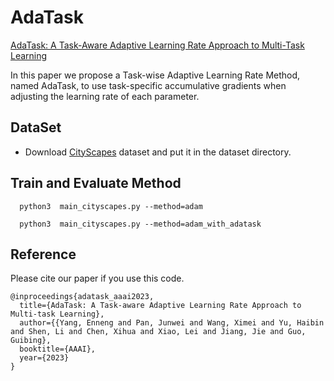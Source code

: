 # AdaTask
[AdaTask: A Task-Aware Adaptive Learning Rate Approach to Multi-Task Learning](https://arxiv.org/abs/2211.15055)

In this paper we propose a Task-wise Adaptive Learning Rate Method, named AdaTask, to use task-specific accumulative gradients when adjusting the learning rate of each parameter. 

## DataSet
- Download [CityScapes](https://www.dropbox.com/sh/gaw6vh6qusoyms6/AADwWi0Tp3E3M4B2xzeGlsEna?dl=0) dataset and put it in the dataset directory.


##  Train and Evaluate Method

  ```
    python3  main_cityscapes.py --method=adam
  ```

  ```
    python3  main_cityscapes.py --method=adam_with_adatask
  ```



## Reference

Please cite our paper if you use this code.

```
@inproceedings{adatask_aaai2023,
  title={AdaTask: A Task-aware Adaptive Learning Rate Approach to Multi-task Learning},
  author={{Yang, Enneng and Pan, Junwei and Wang, Ximei and Yu, Haibin and Shen, Li and Chen, Xihua and Xiao, Lei and Jiang, Jie and Guo, Guibing},
  booktitle={AAAI},
  year={2023}
}

```

